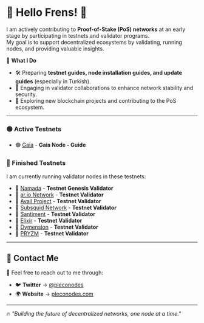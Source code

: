 # 👾 Hello Frens! 🧪

I am actively contributing to **Proof-of-Stake (PoS) networks** at an early stage by participating in testnets and validator programs.  
My goal is to support decentralized ecosystems by validating, running nodes, and providing valuable insights.

📌 **What I Do**
- 🛠️ Preparing **testnet guides, node installation guides, and update guides** (especially in Turkish).
- 🔗 Engaging in validator collaborations to enhance network stability and security.
- 🚀 Exploring new blockchain projects and contributing to the PoS ecosystem.

---
 
### 🟢 Active Testnets
- 🟢 [Gaia](https://docs.pleconodes.com/testnet/gaia) - **Gaia Node - Guide**

### 🔴 Finished Testnets  
I am currently running validator nodes in these testnets:

- 🔴 [Namada](https://namada.net) - **Testnet Genesis Validator**
- 🔴 [ar.io Network](https://ar.io) - **Testnet Validator**
- 🔴 [Avail Project](https://www.availproject.org) - **Testnet Validator**
- 🔴 [Subsquid Network](https://subsquid.io) - **Testnet Validator**
- 🔴 [Santiment](https://sanr.network/) - **Testnet Validator**
- 🔴 [Elixir](https://elixir.finance) - **Testnet Validator**
- 🔴 [Dymension](https://dymension.xyz) - **Testnet Validator**
- 🔴 [PRYZM](https://pryzm.zone) - **Testnet Validator**
---

## 📡 Contact Me
📩 Feel free to reach out to me through:

- 🐦 **Twitter** → [@pleconodes](https://twitter.com/pleconodes)  
- 🌍 **Website** → [pleconodes.com](https://pleconodes.com)  

---

🔥 _"Building the future of decentralized networks, one node at a time."_  
